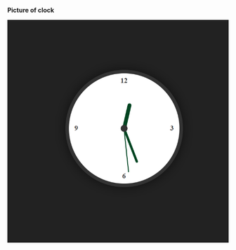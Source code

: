 **Picture of clock**

![Clock Interface](https://github.com/Aneeq532/Analog-Clock/blob/main/Clock.png)
